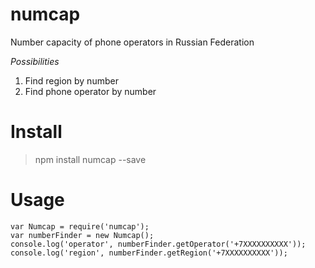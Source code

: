 numcap
======

Number capacity of phone operators in Russian Federation

*Possibilities*

1. Find region by number
2. Find phone operator by number


Install
=======
> npm install numcap --save


Usage
=====
`````
var Numcap = require('numcap');
var numberFinder = new Numcap();
console.log('operator', numberFinder.getOperator('+7XXXXXXXXXX'));
console.log('region', numberFinder.getRegion('+7XXXXXXXXXX'));

`````
